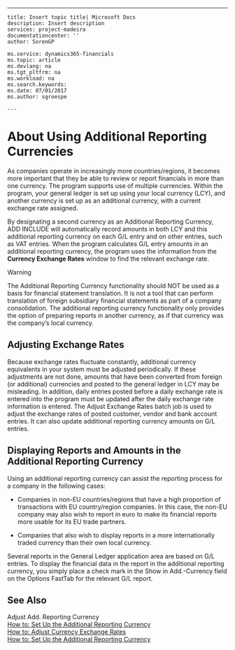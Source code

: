 ---
    title: Insert topic title| Microsoft Docs
    description: Insert description
    services: project-madeira
    documentationcenter: ''
    author: SorenGP

    ms.service: dynamics365-financials
    ms.topic: article
    ms.devlang: na
    ms.tgt_pltfrm: na
    ms.workload: na
    ms.search.keywords:
    ms.date: 07/01/2017
    ms.author: sgroespe

    ---
# About Using Additional Reporting Currencies
As companies operate in increasingly more countries\/regions, it becomes more important that they be able to review or report financials in more than one currency. The program supports use of multiple currencies. Within the program, your general ledger is set up using your local currency \(LCY\), and another currency is set up as an additional currency, with a current exchange rate assigned.  
  
 By designating a second currency as an Additional Reporting Currency, ADD INCLUDE<!--[!INCLUDE[navnow](../ApplicationDesign/includes/navnow_md.md)]--> will automatically record amounts in both LCY and this additional reporting currency on each G\/L entry and on other entries, such as VAT entries. When the program calculates G\/L entry amounts in an additional reporting currency, the program uses the information from the **Currency Exchange Rates** window to find the relevant exchange rate.  
  
> [!WARNING]  
>  The Additional Reporting Currency functionality should NOT be used as a basis for financial statement translation. It is not a tool that can perform translation of foreign subsidiary financial statements as part of a company consolidation. The additional reporting currency functionality only provides the option of preparing reports in another currency, as if that currency was the company’s local currency.  
  
## Adjusting Exchange Rates  
 Because exchange rates fluctuate constantly, additional currency equivalents in your system must be adjusted periodically. If these adjustments are not done, amounts that have been converted from foreign \(or additional\) currencies and posted to the general ledger in LCY may be misleading. In addition, daily entries posted before a daily exchange rate is entered into the program must be updated after the daily exchange rate information is entered. The Adjust Exchange Rates batch job is used to adjust the exchange rates of posted customer, vendor and bank account entries. It can also update additional reporting currency amounts on G\/L entries.  
  
## Displaying Reports and Amounts in the Additional Reporting Currency  
 Using an additional reporting currency can assist the reporting process for a company in the following cases:  
  
-   Companies in non\-EU countries\/regions that have a high proportion of transactions with EU country\/region companies. In this case, the non\-EU company may also wish to report in euro to make its financial reports more usable for its EU trade partners.  
  
-   Companies that also wish to display reports in a more internationally traded currency than their own local currency.  
  
 Several reports in the General Ledger application area are based on G\/L entries. To display the financial data in the report in the additional reporting currency, you simply place a check mark in the Show in Add.\-Currency field on the Options FastTab for the relevant G\/L report.  
  
## See Also  
 Adjust Add. Reporting Currency   
 [How to: Set Up the Additional Reporting Currency](../Finance/how-to-set-up-the-additional-reporting-currency.md)   
 [How to: Adjust Currency Exchange Rates](../Finance/how-to-adjust-currency-exchange-rates.md)   
 [How to: Set Up the Additional Reporting Currency](../Finance/how-to-set-up-the-additional-reporting-currency.md)
